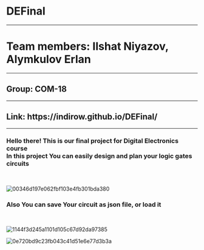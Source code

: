 # DEFinal
<hr>
<h1>Team members: Ilshat Niyazov, Alymkulov Erlan</h1>
<hr>
<h2>Group: COM-18</h2>
<hr>
<h2>Link: https://indirow.github.io/DEFinal/</h2>
<hr>
<h3>Hello there! This is our final project for Digital Electronics course<br>
In this project You can easily design and plan your logic gates circuits</h3><br>

![00346d197e062fbf103e4fb301bda380](https://user-images.githubusercontent.com/55078504/171229249-540d59fd-4812-49f5-8d39-f3a48477834a.png)

<h3>Also You can save Your circuit as json file, or load it</h3><br>

![1144f3d245a1101d105c67d92da97385](https://user-images.githubusercontent.com/55078504/171229243-244eb844-b752-4e5f-bb27-271cdd316754.png)

![0e720bd9c23fb043c41d51e6e77d3b3a](https://user-images.githubusercontent.com/55078504/171229255-e8671d4b-9351-4473-8012-15de4084a1ba.png)
